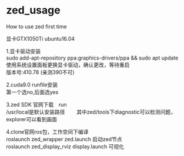 # zed_usage
How to use zed first time  

显卡GTX1050Ti  ubuntu16.04  

1.显卡驱动安装  
sudo add-apt-repository ppa:graphics-drivers/ppa && sudo apt update  
使用系统设置面板更换显卡驱动，确认更改，等待重启  
版本号:410.78  (亲测390不可)  

2.cuda9.0 runfile安装  
  第一个选no,后面选yes  

3.zed SDK 官网下载　run  
  /usr/local是默认安装路径　　
  其中zed/tools下diagnostic可以检测问题，explorer可以看到画面  

4.clone官网ros包，工作空间下编译  
roslaunch zed_wrapper zed.launch 启动zed节点  
roslaunch zed_display_rviz display.launch 可视化

